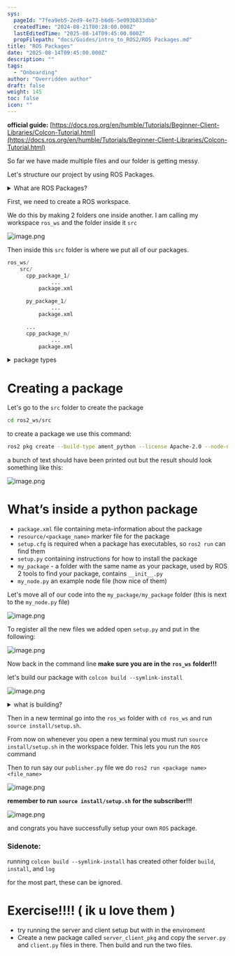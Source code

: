 ```yaml
---
sys:
  pageId: "7fea9eb5-2ed9-4e73-b6d6-5e093b833dbb"
  createdTime: "2024-08-21T00:28:00.000Z"
  lastEditedTime: "2025-08-14T09:45:00.000Z"
  propFilepath: "docs/Guides/intro_to_ROS2/ROS Packages.md"
title: "ROS Packages"
date: "2025-08-14T09:45:00.000Z"
description: ""
tags:
  - "Onboarding"
author: "Overridden author"
draft: false
weight: 145
toc: false
icon: ""
---
```


**official guide:** [https://docs.ros.org/en/humble/Tutorials/Beginner-Client-Libraries/Colcon-Tutorial.html](https://docs.ros.org/en/humble/Tutorials/Beginner-Client-Libraries/Colcon-Tutorial.html)

So far we have made multiple files and our folder is getting messy.

Let's structure our project by using ROS Packages.

<details>
      <summary>What are ROS Packages?</summary>
      ROS Packages are, as the name implies, packages of code that are highly sharable between ROS developers.
  </details>

First, we need to create a ROS workspace.

We do this by making 2 folders one inside another. I am calling my workspace `ros_ws` and the folder inside it `src`

![image.png](https://prod-files-secure.s3.us-west-2.amazonaws.com/d518164a-d88e-44d1-a4ee-3adb3bd8bce0/70706947-fd18-4537-a67b-e12946812d31/image.png?X-Amz-Algorithm=AWS4-HMAC-SHA256&X-Amz-Content-Sha256=UNSIGNED-PAYLOAD&X-Amz-Credential=ASIAZI2LB4667V3PX7X3%2F20250816%2Fus-west-2%2Fs3%2Faws4_request&X-Amz-Date=20250816T121453Z&X-Amz-Expires=3600&X-Amz-Security-Token=IQoJb3JpZ2luX2VjECgaCXVzLXdlc3QtMiJHMEUCIBjWpHowKDakODue4tEBHruxBbf6ngvo25Sa%2F3990%2B7xAiEAzQRdFMpVyBqQ0pCW2Z8gensXrYlLIacJq2kDfDDOJwoq%2FwMIcRAAGgw2Mzc0MjMxODM4MDUiDBDkCbqMMQkx%2F6lzpSrcA57AcwBBtnYsfAW27VJDXCFFN5Xnqh22AY%2FWfVThxNBKNixIVp9vIrCiGRU4WyPPuwOUBG9Fu7xCOYVievsvCIaQl5AYsgZb5NDNxlSNdXSqw9lZxSNk8YQqKv4B7Sp38gP%2B2WZmWlo7%2FM44BQlUeeIdRlTr1l3Dg8TM3skvqB3dXxm8aFcNg5qyoVg3uEnOcS52e%2F9UsysRm7Qbr%2BjpMs1GizwGX7r%2F1S3hc5MOledf68Sb1W3bIILWg61eAw0wRzioaZLtV4LuzEW0h%2F2l3%2FjV0ydmb%2B8NkAngt2ZOOt3aEpYeVKV1D1dtMTVqapCh0K0xvEnqb9sTMjHQ9qoUPSoxwrhTA8%2BHlquuMT%2F4IN9sym8oENYccCPQIwQ%2FxLUPG3PnQsQy5D5mZpHFnpUD2YhUCklEeHJb%2BsrHQsXMoY1hU4POBO3lijUG%2FnDKeS%2FxlV6t34x20qy99G0%2FE9zgGXg7Lsq40PIDDtSmFlMZk%2BpcG1gdmZzxYYIFuPlgFrUNwls9rhcb4xNrdzAyNPFGQgJHL2HN714VNL2qjZo8vilTvxH2L9PXnHx3jI4PGg%2BkUYISRp%2BKssTxqhKT2LP5yKYI9gqTZLyC0Jy0hAd6PPRtw4SeJFgkmukVLeF6MLn3gMUGOqUBS7d2syO9pDWzYRP75ouC%2FKd3vLmaFfA38mzTNN2eqFSx69SUx02XacbSjKzQnJ3nlzu2qKd0YjkXvHw6JZ59znKBGTv8JMJ9TJAeaUXisJsvfmDExweEV6JQpnYZ95pYq2u4hcjETbFTGwvzG17h1znK9PhyVEopsJsFyGAyM0xeAdiv1%2Bcanf44nPaC1DN6tqLMSdg6aMpIeIVbHVsYhtxPNAi8&X-Amz-Signature=07f9612f2c23843052d2849974150ad68040d8eb659157aadedace9c9d3e3ffc&X-Amz-SignedHeaders=host&x-amz-checksum-mode=ENABLED&x-id=GetObject)

Then inside this `src` folder is where we put all of our packages.

```python
ros_ws/
    src/
      cpp_package_1/
		      ...
          package.xml

      py_package_1/
		      ...
          package.xml

      ...
      cpp_package_n/
		      ...
          package.xml

```

<details>
      <summary>package types</summary>
      packages can be either `C++` or python.
  </details>

# Creating a package

Let's go to the `src` folder to create the package

```bash
cd ros2_ws/src
```

to create a package we use this command:

```bash
ros2 pkg create --build-type ament_python --license Apache-2.0 --node-name my_node my_package
```

a bunch of text should have been printed out but the result should look something like this:

![image.png](https://prod-files-secure.s3.us-west-2.amazonaws.com/d518164a-d88e-44d1-a4ee-3adb3bd8bce0/e6cf1e3f-8512-4a3e-b131-079f800bf3e8/image.png?X-Amz-Algorithm=AWS4-HMAC-SHA256&X-Amz-Content-Sha256=UNSIGNED-PAYLOAD&X-Amz-Credential=ASIAZI2LB4667V3PX7X3%2F20250816%2Fus-west-2%2Fs3%2Faws4_request&X-Amz-Date=20250816T121453Z&X-Amz-Expires=3600&X-Amz-Security-Token=IQoJb3JpZ2luX2VjECgaCXVzLXdlc3QtMiJHMEUCIBjWpHowKDakODue4tEBHruxBbf6ngvo25Sa%2F3990%2B7xAiEAzQRdFMpVyBqQ0pCW2Z8gensXrYlLIacJq2kDfDDOJwoq%2FwMIcRAAGgw2Mzc0MjMxODM4MDUiDBDkCbqMMQkx%2F6lzpSrcA57AcwBBtnYsfAW27VJDXCFFN5Xnqh22AY%2FWfVThxNBKNixIVp9vIrCiGRU4WyPPuwOUBG9Fu7xCOYVievsvCIaQl5AYsgZb5NDNxlSNdXSqw9lZxSNk8YQqKv4B7Sp38gP%2B2WZmWlo7%2FM44BQlUeeIdRlTr1l3Dg8TM3skvqB3dXxm8aFcNg5qyoVg3uEnOcS52e%2F9UsysRm7Qbr%2BjpMs1GizwGX7r%2F1S3hc5MOledf68Sb1W3bIILWg61eAw0wRzioaZLtV4LuzEW0h%2F2l3%2FjV0ydmb%2B8NkAngt2ZOOt3aEpYeVKV1D1dtMTVqapCh0K0xvEnqb9sTMjHQ9qoUPSoxwrhTA8%2BHlquuMT%2F4IN9sym8oENYccCPQIwQ%2FxLUPG3PnQsQy5D5mZpHFnpUD2YhUCklEeHJb%2BsrHQsXMoY1hU4POBO3lijUG%2FnDKeS%2FxlV6t34x20qy99G0%2FE9zgGXg7Lsq40PIDDtSmFlMZk%2BpcG1gdmZzxYYIFuPlgFrUNwls9rhcb4xNrdzAyNPFGQgJHL2HN714VNL2qjZo8vilTvxH2L9PXnHx3jI4PGg%2BkUYISRp%2BKssTxqhKT2LP5yKYI9gqTZLyC0Jy0hAd6PPRtw4SeJFgkmukVLeF6MLn3gMUGOqUBS7d2syO9pDWzYRP75ouC%2FKd3vLmaFfA38mzTNN2eqFSx69SUx02XacbSjKzQnJ3nlzu2qKd0YjkXvHw6JZ59znKBGTv8JMJ9TJAeaUXisJsvfmDExweEV6JQpnYZ95pYq2u4hcjETbFTGwvzG17h1znK9PhyVEopsJsFyGAyM0xeAdiv1%2Bcanf44nPaC1DN6tqLMSdg6aMpIeIVbHVsYhtxPNAi8&X-Amz-Signature=bcc0d3ffe335071285df04a99462411704136d7a7d4f08bf8f2c0603de74bb7b&X-Amz-SignedHeaders=host&x-amz-checksum-mode=ENABLED&x-id=GetObject)

# What’s inside a python package

- `package.xml` file containing meta-information about the package
- `resource/<package_name>` marker file for the package
- `setup.cfg` is required when a package has executables, so `ros2 run` can find them
- `setup.py` containing instructions for how to install the package
- `my_package` - a folder with the same name as your package, used by ROS 2 tools to find your package, contains `__init__.py`
- `my_node.py` an example node file (how nice of them)

Let's move all of our code into the `my_package/my_package` folder (this is next to the `my_node.py` file)

![image.png](https://prod-files-secure.s3.us-west-2.amazonaws.com/d518164a-d88e-44d1-a4ee-3adb3bd8bce0/9ce58f11-0da9-4d3e-b86d-506a9685d378/image.png?X-Amz-Algorithm=AWS4-HMAC-SHA256&X-Amz-Content-Sha256=UNSIGNED-PAYLOAD&X-Amz-Credential=ASIAZI2LB4667V3PX7X3%2F20250816%2Fus-west-2%2Fs3%2Faws4_request&X-Amz-Date=20250816T121453Z&X-Amz-Expires=3600&X-Amz-Security-Token=IQoJb3JpZ2luX2VjECgaCXVzLXdlc3QtMiJHMEUCIBjWpHowKDakODue4tEBHruxBbf6ngvo25Sa%2F3990%2B7xAiEAzQRdFMpVyBqQ0pCW2Z8gensXrYlLIacJq2kDfDDOJwoq%2FwMIcRAAGgw2Mzc0MjMxODM4MDUiDBDkCbqMMQkx%2F6lzpSrcA57AcwBBtnYsfAW27VJDXCFFN5Xnqh22AY%2FWfVThxNBKNixIVp9vIrCiGRU4WyPPuwOUBG9Fu7xCOYVievsvCIaQl5AYsgZb5NDNxlSNdXSqw9lZxSNk8YQqKv4B7Sp38gP%2B2WZmWlo7%2FM44BQlUeeIdRlTr1l3Dg8TM3skvqB3dXxm8aFcNg5qyoVg3uEnOcS52e%2F9UsysRm7Qbr%2BjpMs1GizwGX7r%2F1S3hc5MOledf68Sb1W3bIILWg61eAw0wRzioaZLtV4LuzEW0h%2F2l3%2FjV0ydmb%2B8NkAngt2ZOOt3aEpYeVKV1D1dtMTVqapCh0K0xvEnqb9sTMjHQ9qoUPSoxwrhTA8%2BHlquuMT%2F4IN9sym8oENYccCPQIwQ%2FxLUPG3PnQsQy5D5mZpHFnpUD2YhUCklEeHJb%2BsrHQsXMoY1hU4POBO3lijUG%2FnDKeS%2FxlV6t34x20qy99G0%2FE9zgGXg7Lsq40PIDDtSmFlMZk%2BpcG1gdmZzxYYIFuPlgFrUNwls9rhcb4xNrdzAyNPFGQgJHL2HN714VNL2qjZo8vilTvxH2L9PXnHx3jI4PGg%2BkUYISRp%2BKssTxqhKT2LP5yKYI9gqTZLyC0Jy0hAd6PPRtw4SeJFgkmukVLeF6MLn3gMUGOqUBS7d2syO9pDWzYRP75ouC%2FKd3vLmaFfA38mzTNN2eqFSx69SUx02XacbSjKzQnJ3nlzu2qKd0YjkXvHw6JZ59znKBGTv8JMJ9TJAeaUXisJsvfmDExweEV6JQpnYZ95pYq2u4hcjETbFTGwvzG17h1znK9PhyVEopsJsFyGAyM0xeAdiv1%2Bcanf44nPaC1DN6tqLMSdg6aMpIeIVbHVsYhtxPNAi8&X-Amz-Signature=61574fe9b554448cf7dec44304a61d02a5428e6f83ca9c60a6afd185cad96fbc&X-Amz-SignedHeaders=host&x-amz-checksum-mode=ENABLED&x-id=GetObject)

To register all the new files we added open `setup.py` and put in the following:

![image.png](https://prod-files-secure.s3.us-west-2.amazonaws.com/d518164a-d88e-44d1-a4ee-3adb3bd8bce0/1cd7c262-4cae-4496-9d75-c178537d24a2/image.png?X-Amz-Algorithm=AWS4-HMAC-SHA256&X-Amz-Content-Sha256=UNSIGNED-PAYLOAD&X-Amz-Credential=ASIAZI2LB4667V3PX7X3%2F20250816%2Fus-west-2%2Fs3%2Faws4_request&X-Amz-Date=20250816T121453Z&X-Amz-Expires=3600&X-Amz-Security-Token=IQoJb3JpZ2luX2VjECgaCXVzLXdlc3QtMiJHMEUCIBjWpHowKDakODue4tEBHruxBbf6ngvo25Sa%2F3990%2B7xAiEAzQRdFMpVyBqQ0pCW2Z8gensXrYlLIacJq2kDfDDOJwoq%2FwMIcRAAGgw2Mzc0MjMxODM4MDUiDBDkCbqMMQkx%2F6lzpSrcA57AcwBBtnYsfAW27VJDXCFFN5Xnqh22AY%2FWfVThxNBKNixIVp9vIrCiGRU4WyPPuwOUBG9Fu7xCOYVievsvCIaQl5AYsgZb5NDNxlSNdXSqw9lZxSNk8YQqKv4B7Sp38gP%2B2WZmWlo7%2FM44BQlUeeIdRlTr1l3Dg8TM3skvqB3dXxm8aFcNg5qyoVg3uEnOcS52e%2F9UsysRm7Qbr%2BjpMs1GizwGX7r%2F1S3hc5MOledf68Sb1W3bIILWg61eAw0wRzioaZLtV4LuzEW0h%2F2l3%2FjV0ydmb%2B8NkAngt2ZOOt3aEpYeVKV1D1dtMTVqapCh0K0xvEnqb9sTMjHQ9qoUPSoxwrhTA8%2BHlquuMT%2F4IN9sym8oENYccCPQIwQ%2FxLUPG3PnQsQy5D5mZpHFnpUD2YhUCklEeHJb%2BsrHQsXMoY1hU4POBO3lijUG%2FnDKeS%2FxlV6t34x20qy99G0%2FE9zgGXg7Lsq40PIDDtSmFlMZk%2BpcG1gdmZzxYYIFuPlgFrUNwls9rhcb4xNrdzAyNPFGQgJHL2HN714VNL2qjZo8vilTvxH2L9PXnHx3jI4PGg%2BkUYISRp%2BKssTxqhKT2LP5yKYI9gqTZLyC0Jy0hAd6PPRtw4SeJFgkmukVLeF6MLn3gMUGOqUBS7d2syO9pDWzYRP75ouC%2FKd3vLmaFfA38mzTNN2eqFSx69SUx02XacbSjKzQnJ3nlzu2qKd0YjkXvHw6JZ59znKBGTv8JMJ9TJAeaUXisJsvfmDExweEV6JQpnYZ95pYq2u4hcjETbFTGwvzG17h1znK9PhyVEopsJsFyGAyM0xeAdiv1%2Bcanf44nPaC1DN6tqLMSdg6aMpIeIVbHVsYhtxPNAi8&X-Amz-Signature=e3d4c1c38a5a404428e1116ae60d44d46fb7749ac597068d5504f7fa7e0ad8f3&X-Amz-SignedHeaders=host&x-amz-checksum-mode=ENABLED&x-id=GetObject)

Now back in the command line **make sure you are in the** **`ros_ws`** **folder!!!**

let's build our package with `colcon build --symlink-install`

![image.png](https://prod-files-secure.s3.us-west-2.amazonaws.com/d518164a-d88e-44d1-a4ee-3adb3bd8bce0/2f2a0d27-b173-48fd-b189-5f5c0ce65619/image.png?X-Amz-Algorithm=AWS4-HMAC-SHA256&X-Amz-Content-Sha256=UNSIGNED-PAYLOAD&X-Amz-Credential=ASIAZI2LB4667V3PX7X3%2F20250816%2Fus-west-2%2Fs3%2Faws4_request&X-Amz-Date=20250816T121453Z&X-Amz-Expires=3600&X-Amz-Security-Token=IQoJb3JpZ2luX2VjECgaCXVzLXdlc3QtMiJHMEUCIBjWpHowKDakODue4tEBHruxBbf6ngvo25Sa%2F3990%2B7xAiEAzQRdFMpVyBqQ0pCW2Z8gensXrYlLIacJq2kDfDDOJwoq%2FwMIcRAAGgw2Mzc0MjMxODM4MDUiDBDkCbqMMQkx%2F6lzpSrcA57AcwBBtnYsfAW27VJDXCFFN5Xnqh22AY%2FWfVThxNBKNixIVp9vIrCiGRU4WyPPuwOUBG9Fu7xCOYVievsvCIaQl5AYsgZb5NDNxlSNdXSqw9lZxSNk8YQqKv4B7Sp38gP%2B2WZmWlo7%2FM44BQlUeeIdRlTr1l3Dg8TM3skvqB3dXxm8aFcNg5qyoVg3uEnOcS52e%2F9UsysRm7Qbr%2BjpMs1GizwGX7r%2F1S3hc5MOledf68Sb1W3bIILWg61eAw0wRzioaZLtV4LuzEW0h%2F2l3%2FjV0ydmb%2B8NkAngt2ZOOt3aEpYeVKV1D1dtMTVqapCh0K0xvEnqb9sTMjHQ9qoUPSoxwrhTA8%2BHlquuMT%2F4IN9sym8oENYccCPQIwQ%2FxLUPG3PnQsQy5D5mZpHFnpUD2YhUCklEeHJb%2BsrHQsXMoY1hU4POBO3lijUG%2FnDKeS%2FxlV6t34x20qy99G0%2FE9zgGXg7Lsq40PIDDtSmFlMZk%2BpcG1gdmZzxYYIFuPlgFrUNwls9rhcb4xNrdzAyNPFGQgJHL2HN714VNL2qjZo8vilTvxH2L9PXnHx3jI4PGg%2BkUYISRp%2BKssTxqhKT2LP5yKYI9gqTZLyC0Jy0hAd6PPRtw4SeJFgkmukVLeF6MLn3gMUGOqUBS7d2syO9pDWzYRP75ouC%2FKd3vLmaFfA38mzTNN2eqFSx69SUx02XacbSjKzQnJ3nlzu2qKd0YjkXvHw6JZ59znKBGTv8JMJ9TJAeaUXisJsvfmDExweEV6JQpnYZ95pYq2u4hcjETbFTGwvzG17h1znK9PhyVEopsJsFyGAyM0xeAdiv1%2Bcanf44nPaC1DN6tqLMSdg6aMpIeIVbHVsYhtxPNAi8&X-Amz-Signature=c191a7fe724748ed94aac69f79e1a4a473e6452436d06f576813f49d8f2985a3&X-Amz-SignedHeaders=host&x-amz-checksum-mode=ENABLED&x-id=GetObject)

<details>

<summary>what is building?</summary>

if you are a CS major at Rose-Hulman you will learn the answer to this in CSSE132

but TLDR; is it combines all the code files into one program that can be run easily 

</details>

Then in a new terminal go into the `ros_ws` folder with `cd ros_ws` and run `source install/setup.sh`. 

From now on whenever you open a new terminal you must run `source install/setup.sh` in the workspace folder. This lets you run the `ROS` command

Then to run say our `publisher.py` file we do `ros2 run <package name> <file_name>`

![image.png](https://prod-files-secure.s3.us-west-2.amazonaws.com/d518164a-d88e-44d1-a4ee-3adb3bd8bce0/4f4b1219-3a44-4632-aa0a-ce3471699f59/image.png?X-Amz-Algorithm=AWS4-HMAC-SHA256&X-Amz-Content-Sha256=UNSIGNED-PAYLOAD&X-Amz-Credential=ASIAZI2LB4667V3PX7X3%2F20250816%2Fus-west-2%2Fs3%2Faws4_request&X-Amz-Date=20250816T121453Z&X-Amz-Expires=3600&X-Amz-Security-Token=IQoJb3JpZ2luX2VjECgaCXVzLXdlc3QtMiJHMEUCIBjWpHowKDakODue4tEBHruxBbf6ngvo25Sa%2F3990%2B7xAiEAzQRdFMpVyBqQ0pCW2Z8gensXrYlLIacJq2kDfDDOJwoq%2FwMIcRAAGgw2Mzc0MjMxODM4MDUiDBDkCbqMMQkx%2F6lzpSrcA57AcwBBtnYsfAW27VJDXCFFN5Xnqh22AY%2FWfVThxNBKNixIVp9vIrCiGRU4WyPPuwOUBG9Fu7xCOYVievsvCIaQl5AYsgZb5NDNxlSNdXSqw9lZxSNk8YQqKv4B7Sp38gP%2B2WZmWlo7%2FM44BQlUeeIdRlTr1l3Dg8TM3skvqB3dXxm8aFcNg5qyoVg3uEnOcS52e%2F9UsysRm7Qbr%2BjpMs1GizwGX7r%2F1S3hc5MOledf68Sb1W3bIILWg61eAw0wRzioaZLtV4LuzEW0h%2F2l3%2FjV0ydmb%2B8NkAngt2ZOOt3aEpYeVKV1D1dtMTVqapCh0K0xvEnqb9sTMjHQ9qoUPSoxwrhTA8%2BHlquuMT%2F4IN9sym8oENYccCPQIwQ%2FxLUPG3PnQsQy5D5mZpHFnpUD2YhUCklEeHJb%2BsrHQsXMoY1hU4POBO3lijUG%2FnDKeS%2FxlV6t34x20qy99G0%2FE9zgGXg7Lsq40PIDDtSmFlMZk%2BpcG1gdmZzxYYIFuPlgFrUNwls9rhcb4xNrdzAyNPFGQgJHL2HN714VNL2qjZo8vilTvxH2L9PXnHx3jI4PGg%2BkUYISRp%2BKssTxqhKT2LP5yKYI9gqTZLyC0Jy0hAd6PPRtw4SeJFgkmukVLeF6MLn3gMUGOqUBS7d2syO9pDWzYRP75ouC%2FKd3vLmaFfA38mzTNN2eqFSx69SUx02XacbSjKzQnJ3nlzu2qKd0YjkXvHw6JZ59znKBGTv8JMJ9TJAeaUXisJsvfmDExweEV6JQpnYZ95pYq2u4hcjETbFTGwvzG17h1znK9PhyVEopsJsFyGAyM0xeAdiv1%2Bcanf44nPaC1DN6tqLMSdg6aMpIeIVbHVsYhtxPNAi8&X-Amz-Signature=05a97c38c5c011115748303b830697cf73c47a0446ffe457782d40d82737fc60&X-Amz-SignedHeaders=host&x-amz-checksum-mode=ENABLED&x-id=GetObject)

**remember to run** **`source install/setup.sh`** **for the subscriber!!!**

![image.png](https://prod-files-secure.s3.us-west-2.amazonaws.com/d518164a-d88e-44d1-a4ee-3adb3bd8bce0/02121119-dad4-49ec-8356-c956108b4243/image.png?X-Amz-Algorithm=AWS4-HMAC-SHA256&X-Amz-Content-Sha256=UNSIGNED-PAYLOAD&X-Amz-Credential=ASIAZI2LB4667V3PX7X3%2F20250816%2Fus-west-2%2Fs3%2Faws4_request&X-Amz-Date=20250816T121453Z&X-Amz-Expires=3600&X-Amz-Security-Token=IQoJb3JpZ2luX2VjECgaCXVzLXdlc3QtMiJHMEUCIBjWpHowKDakODue4tEBHruxBbf6ngvo25Sa%2F3990%2B7xAiEAzQRdFMpVyBqQ0pCW2Z8gensXrYlLIacJq2kDfDDOJwoq%2FwMIcRAAGgw2Mzc0MjMxODM4MDUiDBDkCbqMMQkx%2F6lzpSrcA57AcwBBtnYsfAW27VJDXCFFN5Xnqh22AY%2FWfVThxNBKNixIVp9vIrCiGRU4WyPPuwOUBG9Fu7xCOYVievsvCIaQl5AYsgZb5NDNxlSNdXSqw9lZxSNk8YQqKv4B7Sp38gP%2B2WZmWlo7%2FM44BQlUeeIdRlTr1l3Dg8TM3skvqB3dXxm8aFcNg5qyoVg3uEnOcS52e%2F9UsysRm7Qbr%2BjpMs1GizwGX7r%2F1S3hc5MOledf68Sb1W3bIILWg61eAw0wRzioaZLtV4LuzEW0h%2F2l3%2FjV0ydmb%2B8NkAngt2ZOOt3aEpYeVKV1D1dtMTVqapCh0K0xvEnqb9sTMjHQ9qoUPSoxwrhTA8%2BHlquuMT%2F4IN9sym8oENYccCPQIwQ%2FxLUPG3PnQsQy5D5mZpHFnpUD2YhUCklEeHJb%2BsrHQsXMoY1hU4POBO3lijUG%2FnDKeS%2FxlV6t34x20qy99G0%2FE9zgGXg7Lsq40PIDDtSmFlMZk%2BpcG1gdmZzxYYIFuPlgFrUNwls9rhcb4xNrdzAyNPFGQgJHL2HN714VNL2qjZo8vilTvxH2L9PXnHx3jI4PGg%2BkUYISRp%2BKssTxqhKT2LP5yKYI9gqTZLyC0Jy0hAd6PPRtw4SeJFgkmukVLeF6MLn3gMUGOqUBS7d2syO9pDWzYRP75ouC%2FKd3vLmaFfA38mzTNN2eqFSx69SUx02XacbSjKzQnJ3nlzu2qKd0YjkXvHw6JZ59znKBGTv8JMJ9TJAeaUXisJsvfmDExweEV6JQpnYZ95pYq2u4hcjETbFTGwvzG17h1znK9PhyVEopsJsFyGAyM0xeAdiv1%2Bcanf44nPaC1DN6tqLMSdg6aMpIeIVbHVsYhtxPNAi8&X-Amz-Signature=dd0a9bc8905553672272a359cdf5b148f98b31dd8d5cd5967b5033e44581523b&X-Amz-SignedHeaders=host&x-amz-checksum-mode=ENABLED&x-id=GetObject)

and congrats you have successfully setup your own `ROS` package.

### Sidenote:

running `colcon build --symlink-install` has created other folder `build`, `install`, and `log`

for the most part, these can be ignored.

# Exercise!!!! ( ik u love them )

- try running the server and client setup but with in the enviroment
- Create a new package called `server_client_pkg` and copy the `server.py` and `client.py` files in there. Then build and run the two files.
